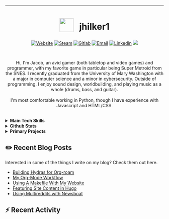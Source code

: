 ***
<div align="center">
<h1>
  <sub>
    <img src="https://avatars.githubusercontent.com/u/11656760?v=4" height="44">
  </sub>
  &nbsp;
 jhilker1
  </h1>
  
[![Website](https://img.shields.io/badge/-Website-blue?logo=org&style=for-the-badge&logoColor=white)](https://jhilker.com)
[![Steam](https://img.shields.io/badge/-Steam-black?logo=steam&style=for-the-badge)](https://steamcommunity.com/id/WaitingCynicism/)
[![Gitlab](https://img.shields.io/badge/-jhilker-blue?logo=gitlab&style=for-the-badge&logoColor=white)](https://gitlab.com/jhilker)
[![Email](https://img.shields.io/badge/-Email-blue?logo=gmail&style=for-the-badge&logoColor=white)](mailto:jacob.hilker2@gmail.com)
[![Linkedin](https://img.shields.io/badge/-jhilker-0A66C2?logo=linkedin&style=for-the-badge&logoColor=white)](https://linked.com/in/jhilker)
<img src="https://jhilker.com/pics/jhilker.jpg">
<!--img src='https://data.whicdn.com/images/354171585/original.gif' width='175px'-->
<br>
<p>
  Hi, I'm Jacob, an avid gamer (both tabletop and video games) and programmer, with my favorite game in particular being Super Metroid from the SNES. I recently graduated from the University of Mary Washington with a major in computer science and a minor in cybersecurity. Outside of programming, I enjoy sound design, worldbuilding, and playing music as a whole (drums, bass, and guitar).
  <br><br>
I'm most comfortable working in Python, though I have experience with Javascript and HTML/CSS.
  </p>
<br>

  </div>
<details>
  <summary><strong>Main Tech Skills</strong></summary>
  
  [![Python](https://img.shields.io/badge/-python-3776ab?logo=python&style=for-the-badge&logoColor=white)]()
  [![Hugo](https://img.shields.io/badge/-Hugo-ff4088?logo=hugo&style=for-the-badge&logoColor=white)]()
  [![Org-mode](https://img.shields.io/badge/-Orgmode-77aa99?logo=org&style=for-the-badge&logoColor=white)]()
  [![Postgres](https://img.shields.io/badge/-Postgres-4169e1?logo=postgresql&style=for-the-badge&logoColor=white)]()
  [![Java](https://img.shields.io/badge/-Java-007396?logo=java&style=for-the-badge&logoColor=white)]()
  [![Javascript](https://img.shields.io/badge/-Javascript-red?logo=javascript&style=for-the-badge&logoColor=white)]()

  </details>
   <details>
  <summary><strong>Github Stats</strong></summary>
  
  ![Jacob's GitHub stats](https://github-readme-stats.vercel.app/api?username=jhilker1&layout=compact&show_icons=true&theme=nord&count_private=true)
  &nbsp;
  [![Top Langs](https://github-readme-stats.vercel.app/api/top-langs/?username=jhilker1&hide=yasnippet,c&layout=compact&langs_count=8&theme=nord)](https://github.com/jhilker1)
  </details>
  
  <details>
  <summary><strong>Primary Projects</strong></summary>
    
  [![All For One](https://github-readme-stats.vercel.app/api/pin/?username=jhilker1&repo=hugo-all-for-one&theme=nord)](https://github.com/jhilker1/hugo-all-for-one)
  [![Chronicler](https://github-readme-stats.vercel.app/api/pin/?username=jhilker1&repo=chroniclerCK3&theme=nord)](https://github.com/jhilker1/chroniclerCK3)
  
  </details>
   
  
  ## ✏️ Recent Blog Posts
Interested in some of the things I write on my blog? Check them out here.
<!-- BLOG-POST-LIST:START -->
- [Building Hydras for Org-roam](https://jhilker.com/blog/2021/06/building-hydras-for-org-roam/)
- [My Org-Mode Workflow](https://jhilker.com/blog/2021/06/my-org-mode-workflow/)
- [Using A Makefile With My Website](https://jhilker.com/blog/2021/03/using-a-makefile-with-my-website/)
- [Featuring Site Content in Hugo](https://jhilker.com/blog/2021/02/featuring-site-content-in-hugo/)
- [Using Multireddits with Newsboat](https://jhilker.com/blog/2020/12/using-multireddits-with-newsboat/)
<!-- BLOG-POST-LIST:END -->

## ⚡ Recent Activity
<!--START_SECTION:activity-->
<!--END_SECTION:activity-->
